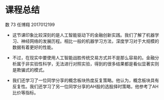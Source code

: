 # 									课程总结

数 73  任博翔    2017012199



- 这节课印象比较深刻的是人工智能驱动下的金融创新实践。我们了解了机器学习、神经网络的发展历程。相比一般的机器学习方法，深度学习对于大规模的数据有着更好的性能。

- 不过，在现实中要使用人工智能战胜传统交易方式并不是那么容易的。金融分析属于非实验性科学，无法进行对照实验，得到的很多结果都是看似显著实则是欺骗式的模式。

- 我们还学习了一位同学分享的概念板块热度反复策略。他认为，概念板块具有反复性。我们还学习了另一位同学分享的AH股的选股择时策略，他参考了AH比价等指标。

